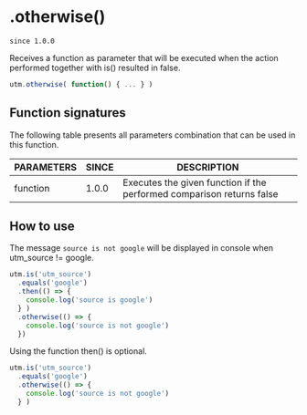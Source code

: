 # .otherwise()

`since 1.0.0`

Receives a function as parameter that will be executed when the action performed together with is() resulted in false.

```js
utm.otherwise( function() { ... } )
```

## Function signatures

The following table presents all parameters combination that can be used in this function.

| PARAMETERS | SINCE | DESCRIPTION |
| ---------- | ----- | ----------- |
| function   | 1.0.0 | Executes the given function if the performed comparison returns false |


## How to use

The message `source is not google` will be displayed in console when utm_source != google.

```js
utm.is('utm_source')
  .equals('google')
  .then(() => {
    console.log('source is google')
  } )
  .otherwise(() => {
    console.log('source is not google')
  })
```

Using the function then() is optional.

```js
utm.is('utm_source')
  .equals('google')
  .otherwise(() => {
    console.log('source is not google')
  } )
```
